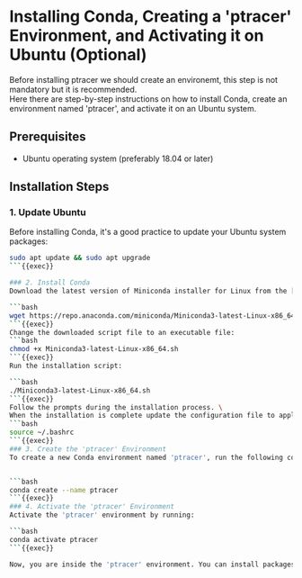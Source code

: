# Installing Conda, Creating a 'ptracer' Environment, and Activating it on Ubuntu (Optional)

Before installing ptracer we should create an environemt, this step is not mandatory but it is recommended. \
Here there are step-by-step instructions on how to install Conda, create an environment named 'ptracer', and activate it on an Ubuntu system.

## Prerequisites

- Ubuntu operating system (preferably 18.04 or later)

## Installation Steps

### 1. Update Ubuntu

Before installing Conda, it's a good practice to update your Ubuntu system packages:

```bash
sudo apt update && sudo apt upgrade
```{{exec}}

### 2. Install Conda
Download the latest version of Miniconda installer for Linux from the [official website](https://docs.conda.io/en/latest/miniconda.html).

```bash
wget https://repo.anaconda.com/miniconda/Miniconda3-latest-Linux-x86_64.sh
```{{exec}}
Change the downloaded script file to an executable file:
```bash
chmod +x Miniconda3-latest-Linux-x86_64.sh
```{{exec}}
Run the installation script:

```bash
./Miniconda3-latest-Linux-x86_64.sh
```{{exec}}
Follow the prompts during the installation process. \
When the installation is complete update the configuration file to apply the changes.
```bash
source ~/.bashrc
```{{exec}}
### 3. Create the 'ptracer' Environment
To create a new Conda environment named 'ptracer', run the following command:


```bash
conda create --name ptracer
```{{exec}}
### 4. Activate the 'ptracer' Environment
Activate the 'ptracer' environment by running:

```bash
conda activate ptracer
```{{exec}}

Now, you are inside the 'ptracer' environment. You can install packages and run your project inside this environment.
